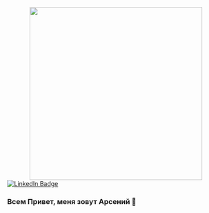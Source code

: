 <div id="header" align="center">
 <img src="https://media.giphy.com/media/1GEATImIxEXVR79Dhk/giphy.gif" width="400"/> 
</div>
<div id="badges">
  <a href="https://vk.com/sochi_ski" target="_blank">
    <img src="https://img.shields.io/badge/LinkedIn-blue?style=for-the-badge&logo=VK&logoColor=white" alt="LinkedIn Badge"/>
  </a>
</div>


### Всем Привет, меня зовут Арсений 👋

<!--
**Frik580/Frik580** is a ✨ _special_ ✨ repository because its `README.md` (this file) appears on your GitHub profile.

Here are some ideas to get you started:

- 🔭 I’m currently working on ...
- 🌱 I’m currently learning ...
- 👯 I’m looking to collaborate on ...
- 🤔 I’m looking for help with ...
- 💬 Ask me about ...
- 📫 How to reach me: ...
- 😄 Pronouns: ...
- ⚡ Fun fact: ...
-->
